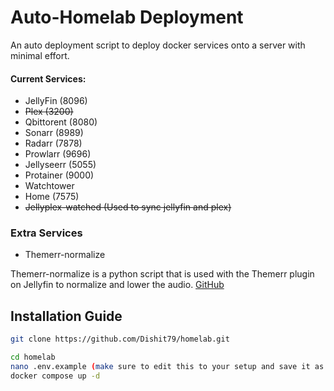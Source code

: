 
# Auto-Homelab Deployment

An auto deployment script to deploy docker services onto a server with minimal effort.

#### Current Services:
- JellyFin (8096)
- ~~Plex (3200)~~
- Qbittorent (8080)
- Sonarr (8989)
- Radarr (7878)
- Prowlarr (9696)
- Jellyseerr (5055)
- Protainer (9000)
- Watchtower 
- Home (7575)
- ~~Jellyplex-watched (Used to sync jellyfin and plex)~~

### Extra Services
- Themerr-normalize

Themerr-normalize is a python script that is used with the Themerr plugin on Jellyfin to normalize and lower the audio. [GitHub](https://github.com/Dishit79/themerr-normalize)

## Installation Guide

```bash
git clone https://github.com/Dishit79/homelab.git
```

```bash
cd homelab
nano .env.example (make sure to edit this to your setup and save it as .env)
docker compose up -d 
```
